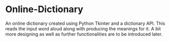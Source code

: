 # Online-Dictionary
An online dictionary created using Python Tkinter and a dictionary API.
This reads the input word aloud along with producing the meanings for it. A bit more designing as well as further functionalities are to be introduced later. 
